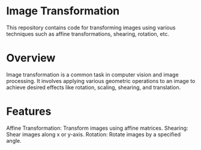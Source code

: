 # Image Transformation
This repository contains code for transforming images using various techniques such as affine transformations, shearing, rotation, etc.

# Overview
Image transformation is a common task in computer vision and image processing. It involves applying various geometric operations to an image to achieve desired effects like rotation, scaling, shearing, and translation.

# Features
Affine Transformation: Transform images using affine matrices.
Shearing: Shear images along x or y-axis.
Rotation: Rotate images by a specified angle.
